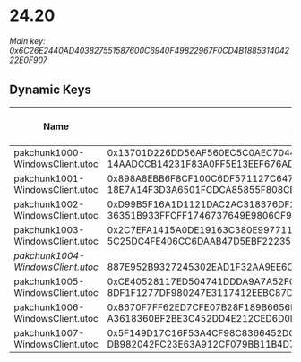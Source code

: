 # 24.20

###### *Main key: 0x6C26E2440AD403827551587600C6940F49822967F0CD4B188531404222E0F907*

## Dynamic Keys

| Name                              | Key</br>GUID                                                                                            | High Res Textures |
|-----------------------------------|---------------------------------------------------------------------------------------------------------|-------------------|
| pakchunk1000-WindowsClient.utoc   | 0x13701D226DD56AF560EC5C0AEC704416BE9EDEC139D8850BEAB6631859BD402A</br>14AADCCB14231F83A0FF5E13EEF676AD | ❌                 |
| pakchunk1001-WindowsClient.utoc   | 0x898A8EBB6F8CF100C6DF571127C64743B679797A533924C4BD77207C34AA5538</br>18E7A14F3D3A6501FCDCA85855F808CB | ❌                 |
| pakchunk1002-WindowsClient.utoc   | 0xD99B5F16A1D1121DAC2AC318376DF25BED9277439234DE421C677FAA55D577B9</br>36351B933FFCFF1746737649E9806CF9 | ✔️                |
| pakchunk1003-WindowsClient.utoc   | 0x2C7EFA1415A0DE19163C380E99771163F603DF737FE84E2A431A8A52F229D280</br>5C25DC4FE406CC6DAAB47D5EBF222355 | ❌                 |
| *pakchunk1004-WindowsClient.utoc* | </br>887E952B9327245302EAD1F32AA9EE6C                                                                   | ✔️                |
| pakchunk1005-WindowsClient.utoc   | 0xCE40528117ED504741DDDA9A7A52F0685231C95BF70300DB75CC1CE61B20FBE9</br>8DF1F1277DF980247E3117412EEBC87D | ❌                 |
| pakchunk1006-WindowsClient.utoc   | 0x8670F7FF62ED7CFE07B28F189B6656E18E06D32D440EF42F62FB930A8CE29283</br>A3618360BF2BE3C452DD4E212CED6D0F | ❌                 |
| pakchunk1007-WindowsClient.utoc   | 0x5F149D17C16F53A4CF98C8366452DCC4F5C5CA89B7B3921C0E9485CFCADC75F4</br>DB982042FC23E63A912CF079BB11B4D7 | ❌                 |
